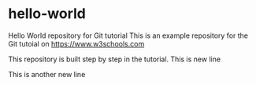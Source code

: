 # hello-world
Hello World repository for Git tutorial
This is an example repository for the Git tutoial on https://www.w3schools.com

This repository is built step by step in the tutorial.
This is new line

This is another new line
